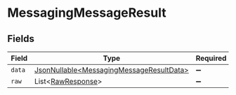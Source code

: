 # MessagingMessageResult


## Fields

| Field                                                                                              | Type                                                                                               | Required                                                                                           | Description                                                                                        |
| -------------------------------------------------------------------------------------------------- | -------------------------------------------------------------------------------------------------- | -------------------------------------------------------------------------------------------------- | -------------------------------------------------------------------------------------------------- |
| `data`                                                                                             | [JsonNullable\<MessagingMessageResultData>](../../models/components/MessagingMessageResultData.md) | :heavy_minus_sign:                                                                                 | N/A                                                                                                |
| `raw`                                                                                              | List\<[RawResponse](../../models/components/RawResponse.md)>                                       | :heavy_minus_sign:                                                                                 | N/A                                                                                                |